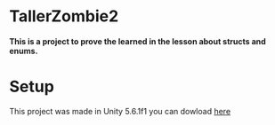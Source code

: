 # TallerZombie2
#### This is a project to prove the learned in the lesson about structs and enums.
Setup
=========
This project was made in Unity 5.6.1f1 you can dowload [here](https://unity3d.com/es/get-unity/download/archive)
